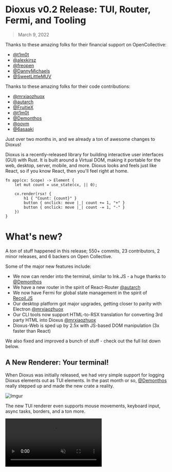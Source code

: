 # Dioxus v0.2 Release: TUI, Router, Fermi, and Tooling

> March 9, 2022

Thanks to these amazing folks for their financial support on OpenCollective:

- [@t1m0t](https://github.com/t1m0t)
- [@alexkirsz](https://github.com/t1m0t)
- [@freopen](https://github.com/freopen)
- [@DannyMichaels](https://github.com/DannyMichaels)
- [@SweetLittleMUV](https://github.com/Fatcat560)

Thanks to these amazing folks for their code contributions:

- [@mrxiaozhuox](https://github.com/mrxiaozhuox)
- [@autarch](https://github.com/autarch)
- [@FruitieX](https://github.com/FruitieX)
- [@t1m0t](https://github.com/t1m0t)
- [@Demonthos](https://github.com/Demonthos)
- [@oovm](https://github.com/oovm)
- [@6asaaki](https://github.com/6asaaki)

Just over two months in, and we already a ton of awesome changes to Dioxus!

Dioxus is a recently-released library for building interactive user interfaces (GUI) with Rust. It is built around a Virtual DOM, making it portable for the web, desktop, server, mobile, and more. Dioxus looks and feels just like React, so if you know React, then you'll feel right at home.

```rust, no_run
fn app(cx: Scope) -> Element {
    let mut count = use_state(cx, || 0);

    cx.render(rsx! {
        h1 { "Count: {count}" }
        button { onclick: move |_| count += 1, "+" }
        button { onclick: move |_| count -= 1, "-" }
    })
}
```

# What's new?

A _ton_ of stuff happened in this release; 550+ commits, 23 contributors, 2 minor releases, and 6 backers on Open Collective.

Some of the major new features include:

- We now can render into the terminal, similar to Ink.JS - a huge thanks to [@Demonthos](https://github.com/Demonthos)
- We have a new router in the spirit of React-Router [@autarch](https://github.com/autarch)
- We now have Fermi for global state management in the spirit of [Recoil.JS](https://recoiljs.org)
- Our desktop platform got major upgrades, getting closer to parity with Electron [@mrxiaozhuox](https://github.com/mrxiaozhuox)
- Our CLI tools now support HTML-to-RSX translation for converting 3rd party HTML into Dioxus [@mrxiaozhuox](https://github.com/mrxiaozhuox)
- Dioxus-Web is sped up by 2.5x with JS-based DOM manipulation (3x faster than React)

We also fixed and improved a bunch of stuff - check out the full list down below.

## A New Renderer: Your terminal!

When Dioxus was initially released, we had very simple support for logging Dioxus elements out as TUI elements. In the past month or so, [@Demonthos](https://github.com/Demonthos) really stepped up and made the new crate a reality.

![Imgur](https://i.imgur.com/GL7uu3r.png)

The new TUI renderer even supports mouse movements, keyboard input, async tasks, borders, and a ton more.

<video controls autoplay muted>
    <source src="https://i.imgur.com/q25tZST.mp4" type="video/mp4">
</vido>

## New Router

We totally revamped the router, switching away from the old yew-router approach to the more familiar [React-Router](http://reactrouter.com). It's less type-safe but provides more flexibility and support for beautiful URLs.

Apps with routers are _really_ simple now. It's easy to compose the "Router", a "Route", and "Links" to define how your app is laid out:

```rust, no_run
fn app(cx: Scope) -> Element {
    cx.render(rsx! {
        Router {
            onchange: move |_| log::info!("Route changed!"),
            ul {
                Link { to: "/",  li { "Go home!" } }
                Link { to: "users",  li { "List all users" } }
                Link { to: "blog", li { "Blog posts" } }
            }
            Route { to: "/", "Home" }
            Route { to: "/users", "User list" }
            Route { to: "/users/:name", User {} }
            Route { to: "/blog", "Blog list" }
            Route { to: "/blog/:post", BlogPost {} }
            Route { to: "", "Err 404 Route Not Found" }
        }
    })
}
```

We're also using hooks to parse the URL parameters and segments so you can interact with the router from anywhere deeply nested in your app.

```rust, no_run
#[derive(Deserialize)]
struct Query { name: String }

fn BlogPost(cx: Scope) -> Element {
    let post = use_route(cx).segment("post")?;
    let query = use_route(cx).query::<Query>()?;

    cx.render(rsx!{
        "Viewing post {post}"
        "Name selected: {query}"
    })
}
```

Give a big thanks to [@autarch](https://github.com/autarch) for putting in all the hard work to make this new router a reality.

The Router guide is [available here](https://dioxuslabs.com/nightly/router/) - thanks to [@dogedark](https://github.com/dogedark).

## Fermi for Global State Management

Managing state in your app can be challenging. Building global state management solutions can be even more challenging. For the first big attempt at building a global state management solution for Dioxus, we chose to keep it simple and follow in the footsteps of the [Recoil.JS](http://recoiljs.org) project.

Fermi uses the concept of "Atoms" for global state. These individual values can be get/set from anywhere in your app. Using state with Fermi is basically as simple as `use_state`.

```rust, no_run
// Create a single value in an "Atom"
static TITLE: Atom<&str> = |_| "Hello";

// Read the value from anywhere in the app, subscribing to any changes
fn app(cx: Scope) -> Element {
    let title = use_read(cx, TITLE);
    cx.render(rsx!{
        h1 { "{title}" }
        Child {}
    })
}

// Set the value from anywhere in the app
fn Child(cx: Scope) -> Element {
    let set_title = use_set(cx, TITLE);
    cx.render(rsx!{
        button {
            onclick: move |_| set_title("goodbye"),
            "Say goodbye"
        }
    })
}
```

## Inline Props Macro

For internal components, explicitly declaring props structs can become tedious. That's why we've built the new `inline_props` macro. This macro lets you inline your props definition right into your component function arguments.

Simply add the `inline_props` macro to your component:

```rust, no_run
#[inline_props]
fn Child<'a>(
    cx: Scope,
    name: String,
    age: String,
    onclick: EventHandler<'a, ClickEvent>
) -> Element {
    cx.render(rsx!{
        button {
            "Hello, {name}"
            "You are {age} years old"
            onclick: move |evt| onclick.call(evt)
        }
    })
}
```

You won't be able to document each field or attach attributes so you should refrain from using it in libraries.

## Props optional fields

Sometimes you don't want to specify _every_ value in a component's props, since there might a lot. That's why the `Props` macro now supports optional fields. You can use a combination of `default`, `strip_option`, and `optional` to tune the exact behavior of properties fields.

```rust, no_run
#[derive(Props, PartialEq)]
struct ChildProps {
    #[props(default = "client")]
    name: String,

    #[props(default)]
    age: Option<u32>,

    #[props(optional)]
    age: Option<u32>,
}

// then to use the accompanying component
rsx!{
    Child {
        name: "asd",
    }
}
```

## Dioxus Web Speed Boost

We've changed how DOM patching works in Dioxus-Web; now, all of the DOM manipulation code is written in TypeScript and shared between our web, desktop, and mobile runtimes.

On an M1-max, the "create-rows" operation used to take 45ms. Now, it takes a mere 17ms - 3x faster than React. We expect an upcoming optimization to bring this number as low as 3ms.

Under the hood, we have a new string interning engine to cache commonly used tags and values on the Rust <-> JS boundary, resulting in significant performance improvements.

Overall, Dioxus apps are even more snappy than before.

Before and after:
![Before and After](https://imgur.com/byTBGlO.png)

## Dioxus Desktop Window Context

A very welcome change, thanks AGAIN to [@mrxiaozhuox](https://github.com/mrxiaozhuox) is support for imperatively controlling the desktop window from your Dioxus code.

A bunch of new methods were added:

- Minimize and maximize window
- Close window
- Focus window
- Enable devtools on the fly

And more!

In addition, Dioxus Desktop now autoresolves asset locations, so you can easily add local images, JS, CSS, and then bundle it into an .app without hassle.

You can now build entirely borderless desktop apps:

![img](https://i.imgur.com/97zsVS1.png)

## CLI Tool

Thanks to the amazing work by [@mrxiaozhuox](https://github.com/mrxiaozhuox), our CLI tool is fixed and working better than ever. The Dioxus-CLI sports a new development server, an HTML to RSX translation engine, a `cargo fmt`-style command, a configuration scheme, and much more.

Unlike its counterpart, `Trunk.rs`, the dioxus-cli supports running examples and tests, making it easier to test web-based projects and showcase web-focused libraries.

## Async Improvements

Working with async isn't the easiest part of Rust. To help improve things, we've upgraded async support across the board in Dioxus.

First, we upgraded the `use_future` hook. It now supports dependencies, which let you regenerate a future on the fly as its computed values change. It's never been easier to add datafetching to your Rust Web Apps:

```rust, no_run
fn RenderDog(cx: Scope, breed: String) -> Element {
    let dog_request = use_future(cx, (breed,), |(breed,)| async move {
        reqwest::get(format!("https://dog.ceo/api/breed/{}/images/random", breed))
            .await
            .unwrap()
            .json::<DogApi>()
            .await
    });

    cx.render(match dog_request.value() {
        Some(Ok(url)) => rsx!{ img { url: "{url}" } },
        Some(Err(url)) => rsx!{ span { "Loading dog failed" }  },
        None => rsx!{ "Loading dog..." }
    })
}
```

Additionally, we added better support for coroutines. You can now start, stop, resume, and message with asynchronous tasks. The coroutine is automatically exposed to the rest of your app via the Context API. For the vast majority of apps, Coroutines can satisfy all of your state management needs:

```rust, no_run
fn App(cx: Scope) -> Element {
    let sync_task = use_coroutine(cx, |rx| async move {
        connect_to_server().await;
        let state = MyState::new();

        while let Some(action) = rx.next().await {
            reduce_state_with_action(action).await;
        }
    });

    cx.render(rsx!{
        button {
            onclick: move |_| sync_task.send(SyncAction::Username("Bob")),
            "Click to sync your username to the server"
        }
    })
}
```

## All New Features

We've covered the major headlining features, but there were so many more!

- A new router @autarch
- Fermi for global state management
- Translation of docs and Readme into Chinese @mrxiaozhuox
- 2.5x speedup by using JS-based DOM manipulation (3x faster than React)
- Beautiful documentation overhaul
- InlineProps macro allows definition of props within a component's function arguments
- Improved dev server, hot reloading for desktop and web apps [@mrxiaozhuox](https://github.com/mrxiaozhuox)
- Templates: desktop, web, web/hydration, Axum + SSR, and more [@mrxiaozhuox](https://github.com/mrxiaozhuox)
- Web apps ship with console_error_panic_hook enabled, so you always get tracebacks
- Enhanced Hydration and server-side-rendering (recovery, validation)
- Optional fields for component properties
- Introduction of the `EventHandler` type
- Improved use_state hook to be closer to react
- Improved use_ref hook to be easier to use in async contexts
- New use_coroutine hook for carefully controlling long-running async tasks
- Prevent Default attribute
- Provide Default Context allows injection of global contexts to the top of the app
- push_future now has a spawn counterpart to be more consistent with rust
- Add gap and gap_row attributes [@FruitieX](https://github.com/FruitieX)
- File Drag n Drop support for Desktop
- Custom handler support for desktop
- Forms now collect all their values in oninput/onsubmit
- Async tasks now are dropped when components unmount
- Right-click menus are now disabled by default

## Fixes

- Windows support improved across the board
- Linux support improved across the board
- Bug in Calculator example
- Improved example running support

A ton more! Dioxus is now much more stable than it was at release!

## Breaking Changes and Migrations

- UseState is not `Copy` - but now supports Clone for use in async. `for_async` has been removed
- UseFuture and UseEffect now take dependency tuples
- UseCoroutine is now exposed via the context API and takes a receiver
- Async tasks are canceled when components are dropped
- The ContextAPI no longer uses RC to share state - anything that is `Clone` can be shared

## Community Additions

- [Styled Components macro](https://github.com/Zomatree/Revolt-Client/blob/master/src/utils.rs#14-27) [@Zomatree](https://github.com/Zomatree)
- [Dioxus-Websocket hook](https://github.com/FruitieX/dioxus-websocket-hooks) [@FruitieX](https://github.com/FruitieX)
- [Home automation server app](https://github.com/FruitieX/homectl) [@FruitieX](https://github.com/FruitieX)
- [Video Recording app](https://github.com/rustkid/recorder)
- [Music streaming app](https://github.com/autarch/Crumb/tree/master/web-frontend) [@autarch](https://github.com/autarch)
- [NixOS dependency installation](https://gist.github.com/FruitieX/73afe3eb15da45e0e05d5c9cf5d318fc) [@FruitieX](https://github.com/FruitieX)
- [Vercel Deploy Template](https://github.com/lucifer1004/dioxus-vercel-demo) [@lucifer1004](https://github.com/lucifer1004)
- [Render Katex in Dioxus](https://github.com/oovm/katex-wasm)
- [Render PrismJS in Dioxus](https://github.com/oovm/prism-wasm)
- [Compile-time correct TailwindCSS](https://github.com/houseabsolute/tailwindcss-to-rust)
- [Autogenerate tailwind CSS](https://github.com/oovm/tailwind-rs)
- [Heroicons library](https://github.com/houseabsolute/dioxus-heroicons)
- [RSX -> HTML translator app](https://dioxus-convert.netlify.app)
- [Toast Support](https://github.com/mrxiaozhuox/dioxus-toast)
- New Examples: forms, routers, linking, tui, and more!

## Looking Forward

Dioxus is still under rapid, active development. We'd love for you to get involved! For the next release, we're looking to add:

- Native WGPU renderer support
- A query library like react-query
- Multiwindow desktop app support
- Full LiveView integrations for Axum, Warp, and Actix
- A builder pattern for elements (no need for rsx!)
- Autoformatting of rsx! code (like cargo fmt)
- Improvements to the VSCode Extension

If you're interested in building an app with Dioxus, make sure to check us out on:

- [Github](http://github.com/dioxusLabs/dioxus)
- [Reddit](http://reddit.com/r/dioxus/)
- [Discord](https://discord.gg/XgGxMSkvUM)
- [Twitter](http://twitter.com/dioxuslabs)
